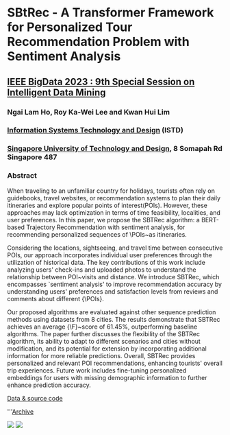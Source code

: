 # 	SBtRec - A Transformer Framework for Personalized Tour Recommendation Problem with Sentiment Analysis

## [IEEE BigData 2023 : 9th Special Session on Intelligent Data Mining](https://bigdataieee.org/BigData2023/SpecialSession.html)
   
### Ngai Lam Ho, Roy Ka-Wei Lee and Kwan Hui Lim 

### [Information Systems Technology and Design](https://istd.sutd.edu.sg/) (ISTD) 

### [Singapore University of Technology and Design](https://www.sutd.edu.sg/), 8 Somapah Rd Singapore 487 

### Abstract

When traveling to an unfamiliar country for holidays, tourists often rely on guidebooks, travel websites,
or recommendation systems to plan their daily itineraries and explore popular points of interest(POIs).
However, these approaches may lack optimization in terms of time feasibility, localities, and user preferences.
In this paper, we propose the SBTRec algorithm: a BERT-based Trajectory Recommendation with sentiment analysis,
for recommending personalized sequences of \POIs~as itineraries.
    
Considering the locations, sightseeing, and travel time between consecutive POIs, our approach incorporates
individual user preferences through the utilization of historical data.
The key contributions of this work include analyzing users' check-ins and uploaded photos to understand the
relationship between POI~visits and distance.
We introduce SBTRec, which encompasses `sentiment analysis' to improve recommendation accuracy by understanding
users' preferences and satisfaction levels from reviews and comments about different {\POIs}.
    
Our proposed algorithms are evaluated against other sequence prediction methods using datasets from 8 cities.
The results demonstrate that SBTRec achieves an average {\F}~score of 61.45\%, outperforming baseline algorithms.
The paper further discusses the flexibility of the SBTRec algorithm, its ability to adapt to different scenarios and cities without modification, and its potential for extension by incorporating additional information for more reliable predictions.
Overall, SBTRec provides personalized and relevant POI recommendations, enhancing tourists' overall trip experiences.
Future work includes fine-tuning personalized embeddings for users with missing demographic information to further enhance prediction accuracy.

[Data & source code](https://github.com/nxh912/SBTRec_BigData23/ "https://github.com/nxh912/SBTRec_BigData23")

'''[Archive](https://arxiv.org/abs/2310.19886 "https://arxiv.org/abs/2310.19886")


![](./)
<img src="./googletag.svg">


